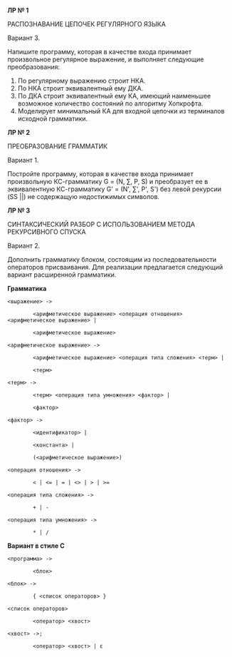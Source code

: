 **ЛР № 1**

РАСПОЗНАВАНИЕ ЦЕПОЧЕК РЕГУЛЯРНОГО ЯЗЫКА

Вариант 3.

Напишите программу, которая в качестве входа принимает произвольное регулярное выражение, и выполняет следующие преобразования:
  1) По регулярному выражению строит НКА.
  2) По НКА строит эквивалентный ему ДКА.
  3) По ДКА строит эквивалентный ему КА, имеющий наименьшее возможное количество состояний по алгоритму Хопкрофта.
  4) Моделирует минимальный КА для входной цепочки из терминалов исходной грамматики.

**ЛР № 2**

ПРЕОБРАЗОВАНИЕ ГРАММАТИК

Вариант 1.

Постройте программу, которая в качестве входа принимает произвольную КС-грамматику G = (N, ∑, P, S) и преобразует ее в эквивалентную КС-грамматику G' = (N', ∑', P', S') без левой рекурсии (SS ||) не содержащую недостижимых символов.

**ЛР № 3**

СИНТАКСИЧЕСКИЙ РАЗБОР С ИСПОЛЬЗОВАНИЕМ МЕТОДА РЕКУРСИВНОГО СПУСКА

Вариант 2.

Дополнить грамматику блоком, состоящим из последовательности операторов присваивания. Для реализации предлагается следующий вариант расширенной грамматики.

**Грамматика**

    <выражение> ->
    
            <арифметическое выражение> <операция отношения> <арифметическое выражение> |
    
            <арифметическое выражение>

    <арифметическое выражение> ->
        
            <арифметическое выражение> <операция типа сложения> <терм> |
        
            <терм>

    <терм> ->
        
            <терм> <операция типа умножения> <фактор> | 
        
            <фактор>

    <фактор> ->
        
            <идентификатор> |
        
            <константа> |
        
            (<арифметическое выражение>)

    <операция отношения> ->
        
            < | <= | = | <> | > | >=

    <операция типа сложения> ->
        
            + | -

    <операция типа умножения> ->
        
            * | /

**Вариант в стиле С**

    <программа> ->
        
            <блок>

    <блок> ->
        
            { <список операторов> }

    <список операторов>
        
            <оператор> <хвост>

    <хвост> ->;
        
            <оператор> <хвост> | ε

